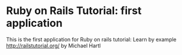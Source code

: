 # Ruby on Rails Tutorial: first application

This is the first application for Ruby on rails tutorial: Learn by example http://railstutorial.org/ by Michael Hartl

